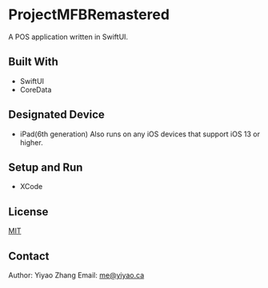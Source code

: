 # ProjectMFBRemastered

A POS application written in SwiftUI.

## Built With
- SwiftUI
- CoreData

## Designated Device
- iPad(6th generation)
Also runs on any iOS devices that support iOS 13 or higher.

## Setup and Run
- XCode

## License
[MIT](https://choosealicense.com/licenses/mit/)

## Contact
Author: Yiyao Zhang
Email: me@yiyao.ca
